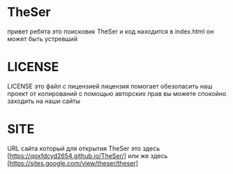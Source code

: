 # TheSer
привет ребята это поисковик TheSer и код находится в index.html он может быть устревший
# LICENSE
LICENSE это файл с лицензией лицензия помогает обезопасить наш проект от копирований с помощью авторских прав вы можете спокойно заходить на наши сайты 
# SITE
URL сайта который для открытия TheSer это здесь [https://qoxfdcyd2654.github.io/TheSer/] или же здесь [https://sites.google.com/view/theser/theser]
